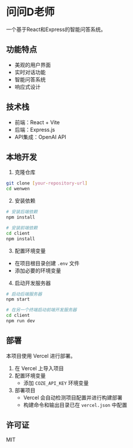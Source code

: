 # 问问D老师

一个基于React和Express的智能问答系统。

## 功能特点

- 美观的用户界面
- 实时对话功能
- 智能问答系统
- 响应式设计

## 技术栈

- 前端：React + Vite
- 后端：Express.js
- API集成：OpenAI API

## 本地开发

1. 克隆仓库
```bash
git clone [your-repository-url]
cd wenwen
```

2. 安装依赖
```bash
# 安装后端依赖
npm install

# 安装前端依赖
cd client
npm install
```

3. 配置环境变量
- 在项目根目录创建 `.env` 文件
- 添加必要的环境变量

4. 启动开发服务器
```bash
# 启动后端服务器
npm start

# 在另一个终端启动前端开发服务器
cd client
npm run dev
```

## 部署

本项目使用 Vercel 进行部署。

1. 在 Vercel 上导入项目
2. 配置环境变量
   - 添加 `COZE_API_KEY` 环境变量
3. 部署项目
   - Vercel 会自动检测项目配置并进行构建部署
   - 构建命令和输出目录已在 `vercel.json` 中配置

## 许可证

MIT